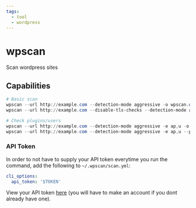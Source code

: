 ```yaml
---
tags:
  - tool
  - wordpress
---
```

# wpscan

Scan wordpress sites

## Capabilities

```powershell
# Basic scan
wpscan --url http://example.com --detection-mode aggressive -o wpscan.out
wpscan --url http://example.com --disable-tls-checks --detection-mode aggressive -o wpscan.out

# Check plugins/users
wpscan --url http://example.com --detection-mode aggressive -e ap,u -o wpscan.out
wpscan --url http://example.com --detection-mode aggressive -e ap,u --plugins-detection aggressive -o wpscan_long.out # Can take up to an hour
```

### API Token

In order to not have to supply your API token everytime you run the command, add the following to `~/.wpscan/scan.yml`:

```yml
cli_options:
  api_token: '$TOKEN'
```

View your API token [here](https://wpscan.com/profile/) (you will have to make an account if you dont already have one).
